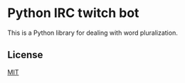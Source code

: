 # Python IRC twitch bot

This is a Python library for dealing with word pluralization.


## License
[MIT](https://choosealicense.com/licenses/mit/)

